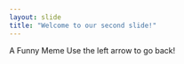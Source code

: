 ```yaml
---
layout: slide
title: "Welcome to our second slide!"
---
```

A Funny Meme
Use the left arrow to go back!
